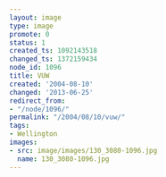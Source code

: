 ```yaml
---
layout: image
type: image
promote: 0
status: 1
created_ts: 1092143518
changed_ts: 1372159434
node_id: 1096
title: VUW
created: '2004-08-10'
changed: '2013-06-25'
redirect_from:
- "/node/1096/"
permalink: "/2004/08/10/vuw/"
tags:
- Wellington
images:
- src: image/images/130_3080-1096.jpg
  name: 130_3080-1096.jpg
---
```


